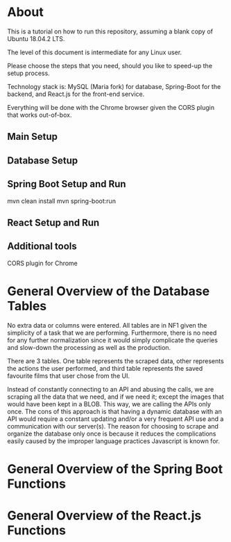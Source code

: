 # About
This is a tutorial on how to run this repository, assuming a blank copy of Ubuntu 18.04.2 LTS.

The level of this document is intermediate for any Linux user.

Please choose the steps that you need, should you like to speed-up the setup process.

Technology stack is: MySQL (Maria fork) for database, Spring-Boot for the backend, and React.js for the front-end service.

Everything will be done with the Chrome browser given the CORS plugin that works out-of-box.

## Main Setup

## Database Setup
## Spring Boot Setup and Run
mvn clean install
mvn spring-boot:run

## React Setup and Run

## Additional tools
CORS plugin for Chrome

# General Overview of the Database Tables
No extra data or columns were entered. All tables are in NF1 given the simplicity of a task that we are performing. Furthermore, there is no need for any further normalization since it would simply complicate the queries and slow-down the processing as well as the production.

There are 3 tables. One table represents the scraped data, other represents the actions the user performed, and third table represents the saved favourite films that user chose from the UI.

Instead of constantly connecting to an API and abusing the calls, we are scraping all the data that we need, and if we need it; except the images that would have been kept in a BLOB. This way, we are calling the APIs only once. The cons of this approach is that having a dynamic database with an API would require a constant updating and/or a very frequent API use and a communication with our server(s). The reason for choosing to scrape and organize the database only once is because it reduces the complications easily caused by the improper language practices Javascript is known for.


# General Overview of the Spring Boot Functions
# General Overview of the React.js Functions
